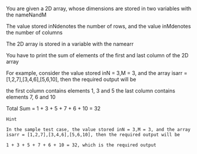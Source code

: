 You are given a 2D array, whose dimensions are stored in two variables with the nameNandM

The value stored inNdenotes the number of rows, and the value inMdenotes the number of columns

The 2D array is stored in a variable with the namearr

You have to print the sum of elements of the first and last column of the 2D array

For example, consider the value stored inN = 3,M = 3, and the array isarr = [1,2,7],[3,4,6],[5,6,10], then the required output will be

the first column contains elements 1, 3 and 5
the last column contains elements 7, 6 and 10

Total Sum = 1 + 3 + 5 + 7 + 6 + 10 = 32

```
Hint

In the sample test case, the value stored inN = 3,M = 3, and the array isarr = [1,2,7],[3,4,6],[5,6,10], then the required output will be

1 + 3 + 5 + 7 + 6 + 10 = 32, which is the required output
```
